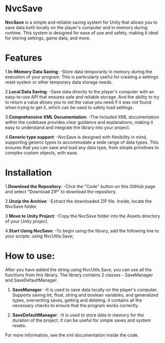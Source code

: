 # NvcSave
__NvcSave__ is a simple and reliable saving system for Unity that allows you to save data both locally on the player's computer and in memory during runtime. This system is designed for ease of use and safety, making it ideal for storing settings, game data, and more.

# Features
1.__In-Memory Data Saving__:
-Store data temporarily in memory during the execution of your program. This is particularly useful for creating a settings reset system or other temporary data storage needs.

2.__Local Data Saving__:
-Save data directly to the player's computer with an easy-to-use API that ensures safe and reliable storage. And the ability to try to return a value allows you to set the value you need if it was not found when trying to get it, which can be used to safely load settings.

3.__Comprehensive XML Documentation__:
-The included XML documentation within the codebase provides clear guidance and explanations, making it easy to understand and integrate the library into your project.

4.__Generic type support__:
-NvcSave is designed with flexibility in mind, supporting generic types to accommodate a wide range of data types. This ensures that you can save and load any data type, from simple primitives to complex custom objects, with ease.

# Installation

1.__Download the Repository__:
-Click the "Code" button on this GitHub page and select "Download ZIP" to download the repository.

2.__Unzip the Archive__:
-Extract the downloaded ZIP file. Inside, locate the NvcSave folder.

3.__Move to Unity Project__:
-Copy the NvcSave folder into the Assets directory of your Unity project.

4.__Start Using NvcSave__:
-To begin using the library, add the following line to your scripts:
using NvcUtils.Save;

# How to use:
After you have added the string using NvcUtils.Save, you can use all the functions from this library. The library contains 2 classes - SaveManager and SaveDefaultManager.

1. __SaveManager__:
-It is used to save data locally on the player's computer. Supports saving int, float, string and boolean variables, and generalized types, overwriting saves, getting and deleting. it contains all the necessary checks to ensure that the program works correctly.

2. __SaveDefaultManager__:
-It is used to store data in memory for the duration of the project. It can be useful for simple saves and system resets.

For more information, see the xml documentation inside the code.



